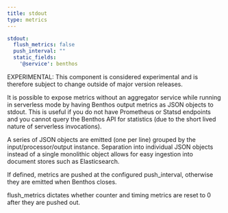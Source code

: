 ```yaml
---
title: stdout
type: metrics
---
```


```yaml
stdout:
  flush_metrics: false
  push_interval: ""
  static_fields:
    '@service': benthos
```

EXPERIMENTAL: This component is considered experimental and is therefore subject
to change outside of major version releases.

It is possible to expose metrics without an aggregator service while running in
serverless mode by having Benthos output metrics as JSON objects to stdout.  This
is useful if you do not have Prometheus or Statsd endpoints and you cannot query
the Benthos API for statistics (due to the short lived nature of serverless
invocations).

A series of JSON objects are emitted (one per line) grouped by the
input/processor/output instance.  Separation into individual JSON objects instead
of a single monolithic object allows for easy ingestion into document stores such
as Elasticsearch.

If defined, metrics are pushed at the configured push_interval, otherwise they
are emitted when Benthos closes.

flush_metrics dictates whether counter and timing metrics are reset to 0 after
they are pushed out.


